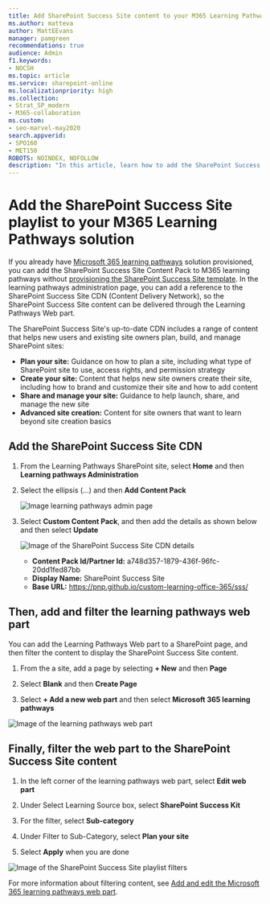 ```yaml
---
title: Add SharePoint Success Site content to your M365 Learning Pathways solution
ms.author: matteva
author: MattEEvans
manager: pamgreen
recommendations: true
audience: Admin
f1.keywords:
- NOCSH
ms.topic: article
ms.service: sharepoint-online
ms.localizationpriority: high
ms.collection:
- Strat_SP_modern
- M365-collaboration
ms.custom:
- seo-marvel-may2020
search.appverid:
- SPO160
- MET150
ROBOTS: NOINDEX, NOFOLLOW
description: "In this article, learn how to add the SharePoint Success Site playlist to M365 Learning Pathways."
---
```

# Add the SharePoint Success Site playlist to your M365 Learning Pathways solution

If you already have [Microsoft 365 learning pathways](/office365/customlearning/) solution provisioned, you can add the SharePoint Success Site Content Pack to M365 learning pathways without [provisioning the SharePoint Success Site template](./provision-sss.md). In the learning pathways administration page, you can add a reference to the SharePoint Success Site CDN (Content Delivery Network), so the SharePoint Success Site content can be delivered through the Learning Pathways Web part.

The SharePoint Success Site's up-to-date CDN includes a range of content that helps new users and existing site owners plan, build, and manage SharePoint sites:

- **Plan your site:** Guidance on how to plan a site, including what type of SharePoint site to use, access rights, and permission strategy
- **Create your site:** Content that helps new site owners create their site, including how to brand and customize their site and how to add content
- **Share and manage your site:** Guidance to help launch, share, and manage the new site
- **Advanced site creation:** Content for site owners that want to learn beyond site creation basics

## Add the SharePoint Success Site CDN

1. From the Learning Pathways SharePoint site, select **Home** and then **Learning pathways Administration**
2. Select the ellipsis (...) and then **Add Content Pack**

   ![Image learning pathways admin page](media/sss-lp-version.png)

3. Select **Custom Content Pack**, and then add the details as shown below and then select **Update**

   ![Image of the SharePoint Success Site CDN details](media/sss-cdn.png)

   - **Content Pack Id/Partner Id:** a748d357-1879-436f-96fc-20dd1fed87bb
   - **Display Name:** SharePoint Success Site
   - **Base URL:** https://pnp.github.io/custom-learning-office-365/sss/

## Then, add and filter the learning pathways web part

You can add the Learning Pathways Web part to a SharePoint page, and then filter the content to display the SharePoint Success Site content.

1. From the a site, add a page by selecting **+ New** and then **Page**

2. Select **Blank** and then **Create Page**

3. Select **+ Add a new web part** and then select **Microsoft 365 learning pathways**

![Image of the learning pathways web part](media/sss-lp-wp.png)

## Finally, filter the web part to the SharePoint Success Site content

1. In the left corner of the learning pathways web part, select **Edit web part**

2. Under Select Learning Source box, select **SharePoint Success Kit**

3. For the filter, select **Sub-category**

4. Under Filter to Sub-Category, select **Plan your site**

5. Select **Apply** when you are done

![Image of the SharePoint Success Site playlist filters](media/sss-lp-filter.png)

For more information about filtering content, see [Add and edit the Microsoft 365 learning pathways web part](/office365/customlearning/custom_addwebpart).

